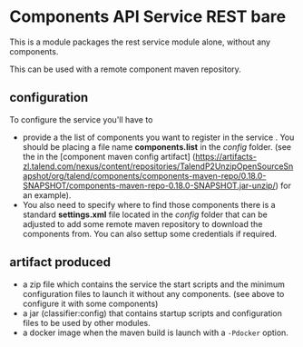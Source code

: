 Components API Service REST bare
===
This is a module packages the rest service module alone, without any components.

This can be used with a remote component maven repository. 
## configuration
To configure the service you'll have to 

* provide a the list of components you want to register in the service .
You should be placing a file name **components.list** in the _config_ folder. (see the in the [component maven config artifact] (https://artifacts-zl.talend.com/nexus/content/repositories/TalendP2UnzipOpenSourceSnapshot/org/talend/components/components-maven-repo/0.18.0-SNAPSHOT/components-maven-repo-0.18.0-SNAPSHOT.jar-unzip/) for an example).
* You also need to specify where to find those components
there is a standard **settings.xml** file located in the _config_ folder that can be adjusted to add some remote maven repository to download the components from. You can also settup some credentials if required.

## artifact produced
* a zip file which contains the service the start scripts and the minimum configuration files to launch it without any components. (see above to configure it with some components)
* a jar (classifier:config) that contains startup scripts and configuration files to be used by other modules. 
* a docker image when the maven build is launch with a `-Pdocker` option. 